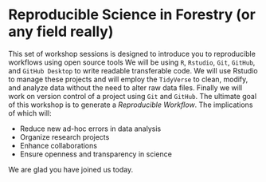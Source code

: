 # Reproducible Science in Forestry (or any field really)

This set of workshop sessions is designed to introduce you to reproducible workflows using open source tools
We will be using `R`, `Rstudio`, `Git`, `GitHub`, and `GitHub Desktop` to write readable transferable code. We will use Rstudio to manage these projects and will employ the `TidyVerse` to clean, modify, and analyze data without the need to alter raw data files. Finally we will work on version control of a project using `Git` and `GitHub`. The ultimate goal of this workshop is to generate a *Reproducible Workflow*. The implications of which will:

* Reduce new ad-hoc errors in data analysis
* Organize research projects
* Enhance collaborations
* Ensure openness and transparency in science

We are glad you have joined us today.
